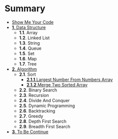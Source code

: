 # Summary

* [Show Me Your Code](README.md)
* [__1__. Data Structure](1__datastructure.md)
   * __1.1__. Array
   * __1.2__. Linked List
   * __1.3__. String
   * __1.4__. Queue
   * __1.5__. Set
   * __1.6__. Map
   * __1.7__. Tree
* [__2__. Algorithm](2__algorithm.md)
   * __2.1__. Sort
       * [__2.1.1__.Largest Number From Numbers Array](sort/largest_number_from_numbers_array.md)
       * [__2.1.2__.Merge Two Sorted Array](sort/merge_two_sorted_array.md)
   * __2.2__. Binary Search
   * __2.3__. Recursion
   * __2.4__. Divide And Conquer
   * __2.5__. Dynamic Programming
   * __2.6__. Backtracking
   * __2.7__. Greedy
   * __2.8__. Depth First Search
   * __2.9__. Breadth First Search
* [__3__. To Be Continue](3__to_be_continue.md)


